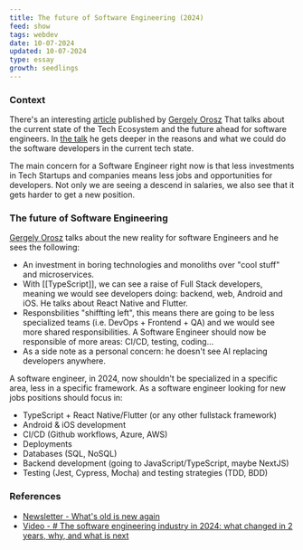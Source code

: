 ```yaml
---
title: The future of Software Engineering (2024)
feed: show
tags: webdev
date: 10-07-2024
updated: 10-07-2024
type: essay 
growth: seedlings
---
```


### Context

There's an interesting [article](https://newsletter.pragmaticengineer.com/p/what-is-old-is-new-again) published by [Gergely Orosz](https://newsletter.pragmaticengineer.com/) That talks about the current state of the Tech Ecosystem and the future ahead for software engineers. In [the talk](https://www.youtube.com/watch?v=VpPPHDxR9aM) he gets deeper in the reasons and what we could do the software developers in the current tech state.

The main concern for a Software Engineer right now is that less investments in Tech Startups and companies means less jobs and opportunities for developers. Not only we are seeing a descend in salaries, we also see that it gets harder to get a new position.

### The future of Software Engineering

[Gergely Orosz](https://newsletter.pragmaticengineer.com/) talks about the new reality for software Engineers and he sees the following:

- An investment in boring technologies and monoliths over "cool stuff" and microservices.
- With [[TypeScript]], we can see a raise of Full Stack developers, meaning we would see developers doing: backend, web, Android and iOS. He talks about React Native and Flutter.
- Responsbilities "shiffting left", this means there are going to be less specialized teams (i.e. DevOps + Frontend + QA) and we would see more shared responsibilities. A Software Engineer should now be responsible of more areas: CI/CD, testing, coding...
- As a side note as a personal concern: he doesn't see AI replacing developers anywhere.


A software engineer, in 2024, now shouldn't be specialized in a specific area, less in a specific framework. As a software engineer looking for new jobs positions should focus in:

- TypeScript + React Native/Flutter (or any other fullstack framework)
- Android & iOS development
- CI/CD (Github workflows, Azure, AWS)
- Deployments
- Databases (SQL, NoSQL)
- Backend development (going to JavaScript/TypeScript, maybe NextJS)
- Testing (Jest, Cypress, Mocha) and testing strategies (TDD, BDD)

### References

- [Newsletter - What's old is new again](https://newsletter.pragmaticengineer.com/p/what-is-old-is-new-again)
- [Video - # The software engineering industry in 2024: what changed in 2 years, why, and what is next](https://www.youtube.com/watch?v=VpPPHDxR9aM)